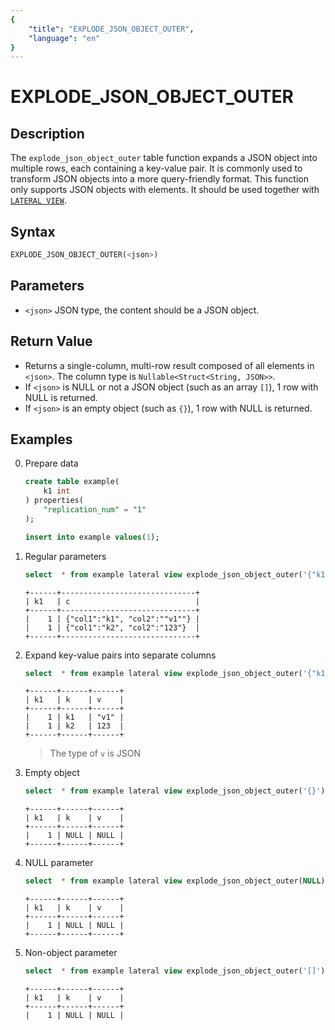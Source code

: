 ```yaml
---
{
    "title": "EXPLODE_JSON_OBJECT_OUTER",
    "language": "en"
}
---
```


# EXPLODE_JSON_OBJECT_OUTER
## Description
The `explode_json_object_outer` table function expands a JSON object into multiple rows, each containing a key-value pair.
It is commonly used to transform JSON objects into a more query-friendly format. This function only supports JSON objects with elements.
It should be used together with [`LATERAL VIEW`](../../../query-data/lateral-view.md).

## Syntax
```sql
EXPLODE_JSON_OBJECT_OUTER(<json>)
```

## Parameters
- `<json>` JSON type, the content should be a JSON object.

## Return Value
- Returns a single-column, multi-row result composed of all elements in `<json>`. The column type is `Nullable<Struct<String, JSON>>`.
- If `<json>` is NULL or not a JSON object (such as an array `[]`), 1 row with NULL is returned.
- If `<json>` is an empty object (such as `{}`), 1 row with NULL is returned.

## Examples
0. Prepare data
    ```sql
    create table example(
        k1 int
    ) properties(
        "replication_num" = "1"
    );

    insert into example values(1);
    ```
1. Regular parameters
    ```sql
    select  * from example lateral view explode_json_object_outer('{"k1": "v1", "k2": 123}') t2 as c;
    ```
    ```text
    +------+------------------------------+
    | k1   | c                            |
    +------+------------------------------+
    |    1 | {"col1":"k1", "col2":""v1""} |
    |    1 | {"col1":"k2", "col2":"123"}  |
    +------+------------------------------+
    ```
2. Expand key-value pairs into separate columns
    ```sql
    select  * from example lateral view explode_json_object_outer('{"k1": "v1", "k2": 123}') t2 as k, v;
    ```
    ```text
    +------+------+------+
    | k1   | k    | v    |
    +------+------+------+
    |    1 | k1   | "v1" |
    |    1 | k2   | 123  |
    +------+------+------+
    ```
    > The type of `v` is JSON
3. Empty object
    ```sql
    select  * from example lateral view explode_json_object_outer('{}') t2 as k, v;
    ```
    ```text
    +------+------+------+
    | k1   | k    | v    |
    +------+------+------+
    |    1 | NULL | NULL |
    +------+------+------+
    ```
4. NULL parameter
    ```sql
    select  * from example lateral view explode_json_object_outer(NULL) t2 as k, v;
    ```
    ```text
    +------+------+------+
    | k1   | k    | v    |
    +------+------+------+
    |    1 | NULL | NULL |
    +------+------+------+
    ```
5. Non-object parameter
    ```sql
    select  * from example lateral view explode_json_object_outer('[]') t2 as k, v;
    ```
    ```text
    +------+------+------+
    | k1   | k    | v    |
    +------+------+------+
    |    1 | NULL | NULL |
    ```
